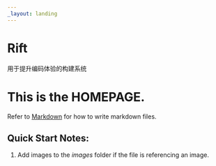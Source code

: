 ```yaml
---
_layout: landing
---
```


# Rift

用于提升编码体验的构建系统

# This is the **HOMEPAGE**.

Refer to [Markdown](http://daringfireball.net/projects/markdown/) for how to
write markdown files.

## Quick Start Notes:

1. Add images to the _images_ folder if the file is referencing an image.

